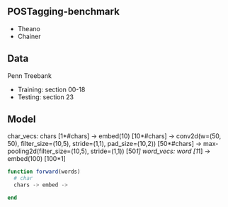 ## POSTagging-benchmark
- Theano
- Chainer

## Data
Penn Treebank
- Training: section 00-18
- Testing: section 23

## Model
char_vecs: chars [1*#chars] -> embed(10) [10*#chars] -> conv2d(w=(50, 50), filter_size=(10,5), stride=(1,1), pad_size=(10,2)) [50*#chars] -> max-pooling2d(filter_size=(10,5), stride=(1,1)) [50*1]
word_vecs: word [1*1] -> embed(100) [100*1]


```julia
function forward(words)
  # char
  chars -> embed -> 

end
```